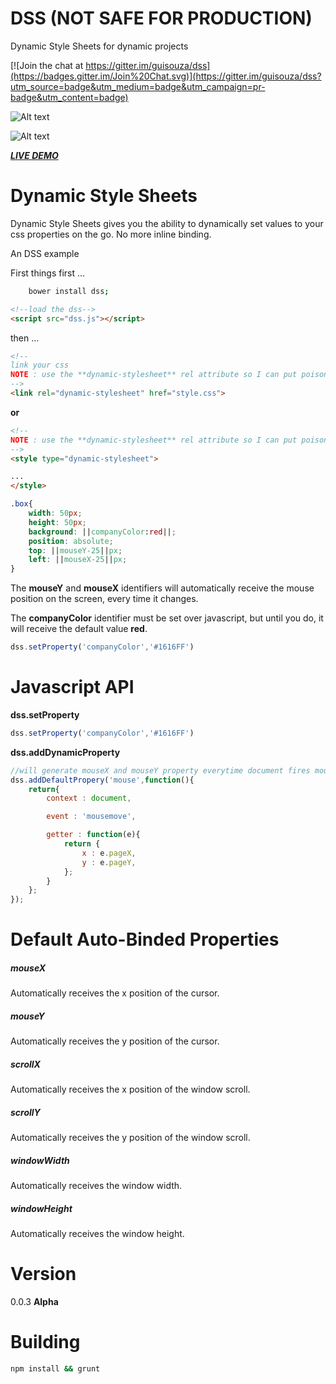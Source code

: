 # DSS (NOT SAFE FOR PRODUCTION)
Dynamic Style Sheets
for dynamic projects


[![Join the chat at https://gitter.im/guisouza/dss](https://badges.gitter.im/Join%20Chat.svg)](https://gitter.im/guisouza/dss?utm_source=badge&utm_medium=badge&utm_campaign=pr-badge&utm_content=badge)





![Alt text](http://i.imgur.com/tPRotMv.png "DSS")

![Alt text](http://im.ezgif.com/tmp/ezgif-655236192.gif "DSS")

***[LIVE DEMO](http://codepen.io/anon/pen/jbrorZ?editors=100 "LIVE DEMO")***


# Dynamic Style Sheets

Dynamic Style Sheets gives you the ability to dynamically set values to your css properties on the go.
No more inline binding.

An DSS example

First things first ...  

```bash
	bower install dss;
```


```html
<!--load the dss-->
<script src="dss.js"></script>
```
then ... 
```html
<!--
link your css
NOTE : use the **dynamic-stylesheet** rel attribute so I can put poison in your css.
-->
<link rel="dynamic-stylesheet" href="style.css">
```
**or**
```html
<!--
NOTE : use the **dynamic-stylesheet** rel attribute so I can put poison in your css.*/
-->
<style type="dynamic-stylesheet">

...
</style>
```
```css
.box{
	width: 50px;
	height: 50px;
	background: ||companyColor:red||;
	position: absolute;
	top: ||mouseY-25||px;
	left: ||mouseX-25||px;
}
```
The **mouseY** and **mouseX** identifiers will automatically receive the mouse position on the screen, every time it changes. 

The **companyColor** identifier must be set over javascript, but until you do, it will receive the default value **red**.

```js
dss.setProperty('companyColor','#1616FF')
```

# Javascript API

**dss.setProperty**
```js	
dss.setProperty('companyColor','#1616FF')
```

**dss.addDynamicProperty**
```js
//will generate mouseX and mouseY property everytime document fires mousemove
dss.addDefaultPropery('mouse',function(){
	return{
		context : document,

		event : 'mousemove',

		getter : function(e){
			return {
				x : e.pageX,
				y : e.pageY,
			};
		}
	};
});
```

# Default Auto-Binded Properties

##### **mouseX**
Automatically receives the x position of the cursor.

##### **mouseY**
Automatically receives the y position of the cursor.

##### **scrollX**
Automatically receives the x position of the window scroll.

##### **scrollY**
Automatically receives the y position of the window scroll.

##### **windowWidth**
Automatically receives the window width.

##### **windowHeight**
Automatically receives the window height.

# Version 
0.0.3 **Alpha**

# Building
```bash
npm install && grunt
```

